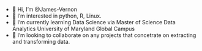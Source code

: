 - 👋 Hi, I’m @James-Vernon
- 👀 I’m interested in python, R, Linux. 
- 🌱 I’m currently learning Data Science via Master of Science Data Analytics University of Maryland Global Campus
- 💞️ I’m looking to collaborate on any projects that concetrate on extracting and transforming data.

<!---
James-Vernon/James-Vernon is a ✨ special ✨ repository because its `README.md` (this file) appears on your GitHub profile.
You can click the Preview link to take a look at your changes.
--->

